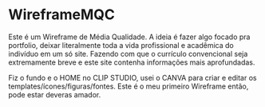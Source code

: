 # WireframeMQC
Este é um Wireframe de Média Qualidade. 
A ideia é fazer algo focado pra portfolio, deixar literalmente toda a vida profissional e acadêmica do indivíduo em um só site. Fazendo com que o currículo convencional seja extremamente breve e este site contenha informações mais aprofundadas.

Fiz o fundo e o HOME no CLIP STUDIO, usei o CANVA para criar e editar os templates/ícones/figuras/fontes. Este é o meu primeiro Wireframe então, pode estar deveras amador.
